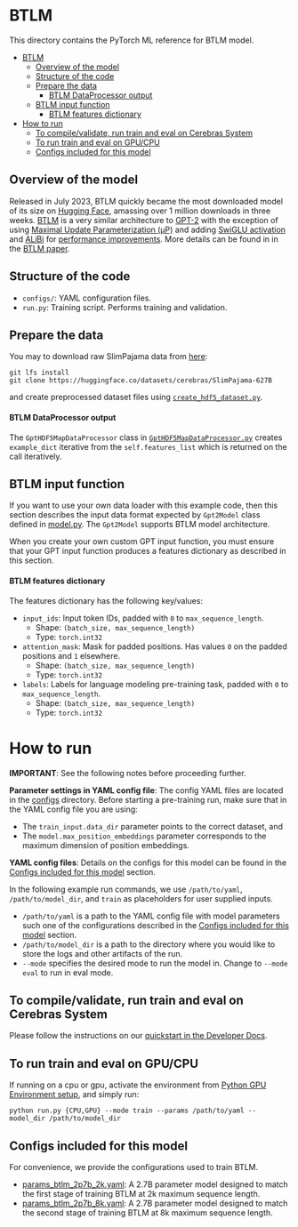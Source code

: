 # BTLM

This directory contains the PyTorch ML reference for BTLM model.

- [BTLM](#btlm)
  - [Overview of the model](#overview-of-the-model)
  - [Structure of the code](#structure-of-the-code)
  - [Prepare the data](#prepare-the-data)
      - [BTLM DataProcessor output](#btlm-dataprocessor-output)
  - [BTLM input function](#btlm-input-function)
      - [BTLM features dictionary](#btlm-features-dictionary)
- [How to run](#how-to-run)
  - [To compile/validate, run train and eval on Cerebras System](#to-compilevalidate-run-train-and-eval-on-cerebras-system)
  - [To run train and eval on GPU/CPU](#to-run-train-and-eval-on-gpucpu)
  - [Configs included for this model](#configs-included-for-this-model)

## Overview of the model

Released in July 2023, BTLM quickly became the most downloaded model of its size on [Hugging Face](https://huggingface.co/cerebras/btlm-3b-8k-base), amassing over 1 million downloads in three weeks. [BTLM](https://www.cerebras.net/machine-learning/btlm-3b-8k-7b-performance-in-a-3-billion-parameter-model/) is a very similar architecture to [GPT-2](https://d4mucfpksywv.cloudfront.net/better-language-models/language-models.pdf) with the exception of using [Maximal Update Parameterization (&mu;P)](https://arxiv.org/abs/2203.03466) and adding [SwiGLU activation](https://arxiv.org/abs/2002.05202) and [ALiBi](https://arxiv.org/abs/2108.12409) for [performance improvements](https://arxiv.org/abs/2210.15424). More details can be found in in the [BTLM paper](https://arxiv.org/abs//2309.11568).


## Structure of the code

-   `configs/`: YAML configuration files.
-   `run.py`: Training script. Performs training and validation.

## Prepare the data

You may to download raw SlimPajama data from [here](https://huggingface.co/datasets/cerebras/SlimPajama-627B):

```
git lfs install
git clone https://huggingface.co/datasets/cerebras/SlimPajama-627B
```

and create preprocessed dataset files using [`create_hdf5_dataset.py`](../../../data_preparation/nlp/hdf5_preprocessing/).

#### BTLM DataProcessor output

The `GptHDF5MapDataProcessor` class in [`GptHDF5MapDataProcessor.py`](../../../data/nlp/gpt/GptHDF5MapDataProcessor.py) creates `example_dict` iterative from the `self.features_list` which is returned on the call iteratively.
 
## BTLM input function

If you want to use your own data loader with this example code, then this section describes the input data format expected by `Gpt2Model` class defined in [model.py](../gpt2/model.py). The `Gpt2Model` supports BTLM model architecture.

When you create your own custom GPT input function, you must ensure that your GPT input function produces a features dictionary as described in this section.

#### BTLM features dictionary

The features dictionary has the following key/values:

- `input_ids`: Input token IDs, padded with `0` to `max_sequence_length`.
  - Shape: `(batch_size, max_sequence_length)`
  - Type: `torch.int32`
- `attention_mask`: Mask for padded positions. Has values `0` on the padded positions and `1` elsewhere.
  - Shape: `(batch_size, max_sequence_length)`
  - Type: `torch.int32`
- `labels`: Labels for language modeling pre-training task, padded with `0` to `max_sequence_length`.
  - Shape: `(batch_size, max_sequence_length)`
  - Type: `torch.int32`

# How to run

**IMPORTANT**: See the following notes before proceeding further.

**Parameter settings in YAML config file**: The config YAML files are located in the [configs](configs/) directory. Before starting a pre-training run, make sure that in the YAML config file you are using:

-   The `train_input.data_dir` parameter points to the correct dataset, and
-   The `model.max_position_embeddings` parameter corresponds to the maximum dimension of position embeddings.

**YAML config files**: Details on the configs for this model can be found in the [Configs included for this model](#configs-included-for-this-model) section.

In the following example run commands, we use `/path/to/yaml`, `/path/to/model_dir`, and `train` as placeholders for user supplied inputs.

-   `/path/to/yaml` is a path to the YAML config file with model parameters such one of the configurations described in the [Configs included for this model](#configs-included-for-this-model) section.
-   `/path/to/model_dir` is a path to the directory where you would like to store the logs and other artifacts of the run.
-   `--mode` specifies the desired mode to run the model in. Change to `--mode eval` to run in eval mode.

## To compile/validate, run train and eval on Cerebras System

Please follow the instructions on our [quickstart in the Developer Docs](https://docs.cerebras.net/en/latest/wsc/getting-started/cs-appliance.html).

## To run train and eval on GPU/CPU

If running on a cpu or gpu, activate the environment from [Python GPU Environment setup](../../../../../../PYTHON-SETUP.md), and simply run:

```
python run.py {CPU,GPU} --mode train --params /path/to/yaml --model_dir /path/to/model_dir
```
## Configs included for this model

For convenience, we provide the configurations used to train BTLM.

- [params_btlm_2p7b_2k.yaml](./configs/params_btlm_2p7b_2k.yaml): A 2.7B parameter model designed to match the first stage of training BTLM at 2k maximum sequence length.
- [params_btlm_2p7b_8k.yaml](./configs/params_btlm_2p7b_8k.yaml): A 2.7B parameter model designed to match the second stage of training BTLM at 8k maximum sequence length.
